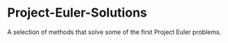 Project-Euler-Solutions
=======================

A selection of methods that solve some of the first Project Euler problems.
